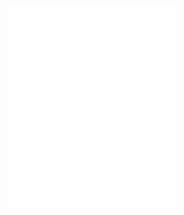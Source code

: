 <p align="center">
  <a href="https://github.com/tpwo">
    <img width="60%" src="./metrics.svg" />
  </a>
</p>

